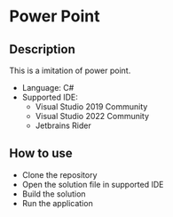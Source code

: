 # Power Point

## Description

This is a imitation of power point.

- Language: C#
- Supported IDE:
    - Visual Studio 2019 Community
    - Visual Studio 2022 Community
    - Jetbrains Rider

## How to use

- Clone the repository
- Open the solution file in supported IDE
- Build the solution
- Run the application

<!-- ## Features -->